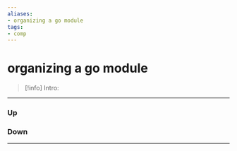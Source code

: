 ```yaml
---
aliases:
- organizing a go module
tags:
- comp
---
```

# organizing a go module
> [!info] Intro: 
> 




***
### Up
### Down
***